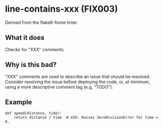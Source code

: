 # line-contains-xxx (FIX003)
Derived from the flake8-fixme linter.
## What it does
Checks for "XXX" comments.
## Why is this bad?
"XXX" comments are used to describe an issue that should be resolved.
Consider resolving the issue before deploying the code, or, at minimum,
using a more descriptive comment tag (e.g, "TODO").
## Example
```
def speed(distance, time):
    return distance / time  # XXX: Raises ZeroDivisionError for time = 0.
```